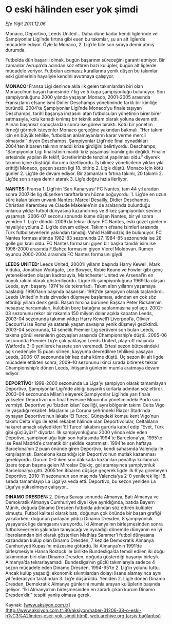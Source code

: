 # O eski hâlinden eser yok şimdi

*Efe Yiğit 2011.12.06*

<font class="agenda2NewsSpot">
 Monaco, Deportivo, Leeds United… Daha düne kadar kendi liglerinde ve Şampiyonlar Ligi’nde fırtına gibi esen bu takımlar, şu an alt liglerde mücadele ediyor. Öyle ki Monaco, 2. Lig’de bile son sıraya demir atmış durumda.
</font>
<font class="newsDetail">
 <p>
  Futbolda dün başarılı olmak, bugün başarının süreceğini garanti etmiyor. Bir zamanlar Avrupa’da adından söz ettiren bazı kulüpler, bugün alt liglerde mücadele veriyor. Futbolun acımasız kurallarına yenik düşen bu takımlar eski günlerinin hayaliyle kendini avutmaya çalışıyor.
 </p>
 <p>
  <strong>
   MONACO:
  </strong>
  Fransa Ligi denince akla ilk gelen takımlardan biri olan Monaco’nun başarı hanesinde 7 lig ve 5 kupa şampiyonluğu bulunuyor. Son şampiyonluğunu 2000 yılında yaşayan Monaco, 2001-2005 arasında Fransızların efsane ismi Didier Deschamps yönetiminde farklı bir kimliğe büründü. 2004’te Şampiyonlar Ligi’nde Monaco’yu finale taşıyan Deschamps, tarihî başarıya imzasını atan futbolcuları yönetimin birer birer satmasıyla, kolu kanadı kırılmış bir teknik adam olarak yoluna devam etti. Alınan başarısız sonuçlardan sonra ise görevi bıraktı. Kötü bir yönetim örneği görmek isteyenler Monaco gerçeğine yakından bakmalı. “Her takım için en büyük tehlike, futboldan anlamayanların karar verme mercii olmasıdır.” diyen Deschamps, Şampiyonlar Ligi’nde final oynadıkları 2004’ten itibaren takımın maddi krize girdiğini belirtiyordu. Deschamps, “Şampiyonlar Ligi finalistinin maddi kriz yaşaması inanılır gibi değildi. Finalin ertesinde yapılan ilk teklif, ücretlerimizde tenzilat yapılması oldu.” diyerek takımın içine düştüğü durumu özetliyordu. İş bilmez yöneticilerin yıldan yıla erittiği Monaco, geçen sezon ligi 18. bitirip 2. Lig’e düştü. Monaco için kötü günler 2. Lig’de de devam ediyor. Bir zamanların fırtına takımı, 20 takımlı 2. Lig’de son sıraya demir atarak 3. Lig’e doğru hızla ilerliyor.
 </p>
 <p>
  <strong>
   NANTES:
  </strong>
  Fransa 1. Ligi’nin ‘Sarı Kanaryası’ FC Nantes, tam 44 yıl aradan sonra 2007’de lig düşerken taraftarlarını hüzne boğuyordu. 1. Lig’de en uzun süre kalan takım unvanlı Nantes; Marcel Desailly, Didier Deschamps, Christian Karembeu ve Claude Makelele’nin de aralarında bulunduğu onlarca yıldızı futbol dünyasına kazandırmış ve 8 kez şampiyonluk sevinci yaşamıştı. 2006-07 sezonu sonunda küme düşen Nantes, bir yıl sonra yeniden 1. Lig’e döndü. 2009’da tekrar düşen FC Nantes, eski güzel günlerin hayaliyle yoluna 2. Lig’de devam ediyor. Takımın efsane isimleri arasında Türk futbolseverlerin yakından tanıdığı Vahid Halilhodziç de bulunuyor. FC Nantes forması altında 1982-83 sezonunda 27, 1984-85 sezonunda ise 28 golle gol kralı oldu. FC Nantes formasını giyen bir başka tanıdık isim ise 1998-2000 arasında F.Bahçe formasını giyen Viorel Moldovan. Rumen oyuncu 2000-2004 arasında FC Nantes formasını giydi
 </p>
 <p>
  <strong>
   LEEDS UNITED:
  </strong>
  Leeds United, 2000’li yılların başında Harry Kewell, Mark Viduka, Jonathan Wootgate, Lee Bowyer, Robie Keane ve Fowler gibi genç yeteneklerden oluşan kadrosuyla, Manchester United ve Arsenal’in en büyük rakibi olarak gösteriliyordu. Ligde ilk şampiyonluğuna 1969’da ulaşan Leeds, aynı başarıyı 1974’te de tekrarladı. Takım altın yıllarını yaşamaya başladığı 1990’ların başında başarısını 1992’de şampiyon olarak taçlandırdı. Leeds United’ın hızla zirveden düşmeye başlaması, adından en çok söz ettirdiği yıllara denk geldi. Başarı hırsına bürünen Başkan Peter Ridsale’nin hesapsız harcamaları, kulübün borç batağına saplanmasına yol açtı. 2002-03 sezonunu rekor bir rakamla 150 milyon dolar açıkla kapatan Leeds, 2003-04 sezonunda takımın yıldızı Harry Kewell’i Liverpool’a, Olivier Dacourt’u ise Roma’ya satarak yaşam savaşına yenik düşmeyi geciktirdi. 2003-04 sezonunda, 14 senelik Premier Lig serüveni son bulan Leeds, takıma gönül verenlerin gözyaşları arasında Championship’e düştü. 2005-06 sezonunda Premier Lig’e çok yaklaşan Leeds United, play-off maçında Watford’a 3-0 yenilerek hasrete son veremedi. Ertesi sezon bütçesindeki açık nedeniyle 15 puanı silinen, kayyuma devredilme tehlikesi yaşayan Leeds, 2006-07 sezonunda bir kez daha küme düştü. Üç sezon iki alt ligde mücadele ettikten sonra, 2009–10 sezonunu ikinci sırada bitirerek tekrar Championship’e dönen Leeds, ihtişamlı günlerini mumla aratmaya devam ediyor.
 </p>
 <p>
  <strong>
   DEPORTİVO:
  </strong>
  1999-2000 sezonunda La Liga’yı şampiyon olarak tamamlayan Deportivo, Şampiyonlar Ligi’nde aldığı başarılı skorlarla adından söz ettirdi. 2003-04 sezonunda Milan’ı eleyerek Şampiyonlar Ligi’nde yarı finale yükselen Deportivo’nun final hevesine Mourinho yönetimindeki Porto son vermişti. Deportivo’yu ‘bizden kılan’ özelliği, aynı bölgenin takımı Celta Vigo ile yaşadığı rekabet. Maçlarını La Coruna şehrindeki Riazor Stadı’nda oynayan Deportivo’nun lakabı ‘El Turco’. Güneydeki komşu kent Vigo’nun takımı Celta Vigo ile ezeli rekabet hâlinde olan Deportivolular, Celtalıların hakaret amaçlı söyledikleri ‘El Turco’ lakabını gururla kabul edip “Evet, Türk gibi güçlüyüz!” diyorlar. İlk şampiyonluğunu 2000 yılında elde eden Depotivo, şampiyonluğu ligin son haftasında 1994’te Barcelona’ya, 1995’te ise Real Madrid’e dramatik bir şekilde kaptırmıştı. 1994’te son haftaya Barcelona’nın 2 puan önünde giren Deportivo, kendi sahasında Valencia ile karşılaşmıştı. Barcelona kazandığı için Deportivo’nun mutlak kazanması gerekiyordu. Durum 0-0 iken son dakikada kazanılan penaltıyı kullanmak üzere topun başına gelen Miroslav Djukiç, gol atamayınca şampiyonluk Barcelona’ya gitti. 2005’ten itibaren düşüşe geçerek ligde ilk 6’ya giremeyen Deportivo, 2010-11 sezonunun son maçında Valencia’ya 2-0 yenilerek ligi 18. sırada tamamlayıp La Liga’ya veda etti. Deportivo, bu sezon yeniden La Liga’ya yükselmeye çalışıyor..
 </p>
 <p>
  <strong>
   DINAMO DRESDEN:
  </strong>
  2. Dünya Savaşı sonunda Almanya, Batı Almanya ve Demokratik Almanya Cumhuriyeti diye ikiye ayrıldığında, batıda Bayern Münih, doğuda Dinamo Dresden futbolda adından söz ettiren kulüpler olmuştu. Futbol kalitesi olarak batı, doğunun çok önünde bir başarı grafiği yakalarken; doğunun parlayan yıldızı Dinamo Dresden, 8 şampiyonluk yaşayarak lige damgasını vuruyordu. İki Almanya’nın birleşmesinden sonra futbolseverlerin yakından tanıyacağı ve oynadığı dönemde dünyanın en iyi liberolarından biri olarak gösterilen Mathias Sammer’i futbol dünyasına kazandıran kulüp olan Dinamo Dresden, 7 kez de Demokratik Almanya Cumhuriyeti Kupası’nı müzesine götürdü. İki Almanya’nın 1991’de birleşmesiyle Hansa Rostock ile birlikte Bundesliga’da temsil edilen iki doğu takımından biri olan Dinamo Dresden, doğuda gösterdiği başarıyı birleşik Almanya’da tekrarlayamadı. Bundesliga’nın güçlü takımlarıyla sadece 4 sezon mücadele eden Dinamo Dresden, 1994-95’te 2. Lig’in yolunu tuttu. Ancak kulüp yaşadığı ekonomik sıkıntılardan dolayı lisans alamayınca aynı yıl federasyon tarafından 3. Lig’e düşürüldü. Yeniden 2. Lig’e dönen Dinamo Dresden, Demokratik Almanya günlerini mumla arayan kulüplerin başında geliyor. “İki Almanya’nın birleşmesinden en zararlı çıkan kurum Dinamo Dresden’dir.” tespiti yanlış olmasa gerek.
 </p>
</font>

Kaynak: [www.aksiyon.com.tr](http://www.aksiyon.com.tr:80/aksiyon/haber-31206-38-o-eski-h%C3%A2linden-eser-yok-simdi.html), [web.archive.org (arşiv bağlantısı)](http://web.archive.org/web/20120114074500/http://www.aksiyon.com.tr:80/aksiyon/haber-31206-38-o-eski-h%C3%A2linden-eser-yok-simdi.html)
